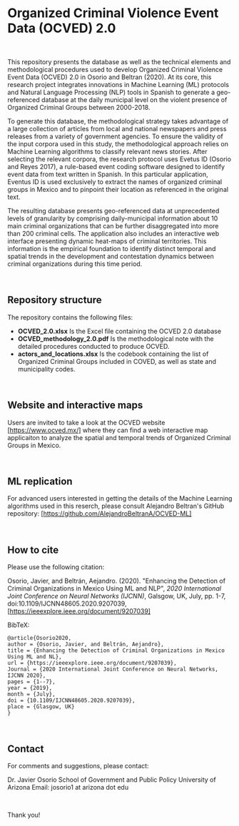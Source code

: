 # Organized Criminal Violence Event Data (OCVED) 2.0

<br>

This repository presents the database as well as the technical elements and methodological procedures used to develop Organized Criminal Violence Event Data (OCVED) 2.0 in Osorio and Beltran (2020). At its core, this research project integrates innovations in Machine Learning (ML) protocols and Natural Language Processing (NLP) tools in Spanish to generate a geo-referenced database at the daily municipal level on the violent presence of Organized Criminal Groups between 2000-2018. 

To generate this database, the methodological strategy takes advantage of a large collection of articles from local and national newspapers and press releases from a variety of government agencies. To ensure the validity of the input corpora used in this study, the methodological approach relies on Machine Learning algorithms to classify relevant news stories. After selecting the relevant corpora, the research protocol uses Evetus ID (Osorio and Reyes 2017), a rule-based event coding software designed to identify event data from text written in Spanish. In this particular application, Eventus ID is used exclusively to extract the names of organized criminal groups in Mexico and to pinpoint their location as referenced in the original text.

The resulting  database presents geo-referenced data at unprecedented levels of granularity by comprising daily-municipal information about 10 main criminal organizations that can be further disaggregated into more than  200 criminal cells. The application also includes an interactive web interface presenting dynamic heat-maps of criminal territories.  This information is the empirical foundation to identify distinct temporal and spatial trends in the development and contestation dynamics between criminal organizations during this time period.


<br>

## Repository structure

The repository contains the following files:

* **OCVED_2.0.xlsx** Is the Excel file containing the OCVED 2.0 database
* **OCVED_methodology_2.0.pdf** Is the methodological note with the detailed procedures conducted to produce OCVED.
* **actors_and_locations.xlsx** Is the codebook containing the list of Organized Criminal Groups included in COVED, as well as state and municipality codes.



<br>

## Website and interactive maps 

Users are invited to take a look at the OCVED website [https://www.ocved.mx/] where they can find a web interactive map applicaiton to analyze the spatial and temporal trends of Organized Criminal Groups in Mexico.


<br>

## ML replication 

For advanced users interested in getting the details of the Machine Learning algorithms used in this reserch, please consult Alejandro Beltran's GitHub repository: 
[https://github.com/AlejandroBeltranA/OCVED-ML]

<br>

## How to cite

Please use the following citation:

Osorio, Javier, and Beltrán, Aejandro. (2020). "Enhancing the Detection of Criminal Organizations in Mexico Using ML and NLP", *2020 International Joint Conference on Neural Networks (IJCNN)*, Galsgow, UK, July, pp. 1-7, doi:10.1109/IJCNN48605.2020.9207039, [https://ieeexplore.ieee.org/document/9207039]

BibTeX:

````{verbatim}
@article{Osorio2020,
author = {Osorio, Javier, and Beltrán, Aejandro},
title = {Enhancing the Detection of Criminal Organizations in Mexico Using ML and NL},
url = {https://ieeexplore.ieee.org/document/9207039},
Journal = {2020 International Joint Conference on Neural Networks,  IJCNN 2020},
pages = {1--7},
year = {2019},
month = {July},
doi = {10.1109/IJCNN48605.2020.9207039},
place = {Glasgow, UK}
}
````

<br>

## Contact

For comments and suggestions, please contact:

Dr. Javier Osorio
School of Government and Public Policy
University of Arizona
Email: josorio1 at arizona dot edu

<br>

Thank you!


<br>

<br>

<br>
